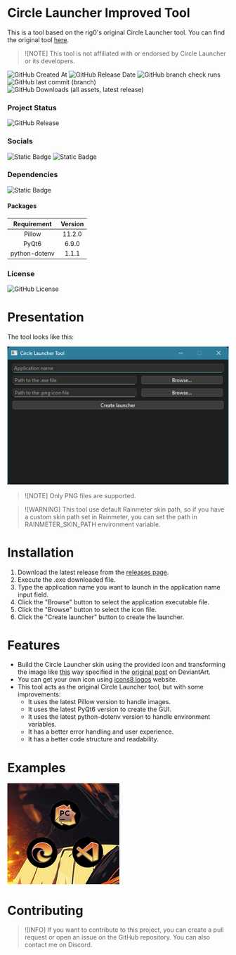 # Circle Launcher Improved Tool
This is a tool based on the rig0's original Circle Launcher tool.
You can find the original tool [here](https://github.com/rig0/Circle-Launcher-Tool).

> ![NOTE]
> This tool is not affiliated with or endorsed by Circle Launcher or its developers.


![GitHub Created At](https://img.shields.io/github/created-at/mortenezzo/circle-launcher-improved-tool)
![GitHub Release Date](https://img.shields.io/github/release-date/mortenezzo/circle-launcher-improved-tool)
![GitHub branch check runs](https://img.shields.io/github/check-runs/mortenezzo/circle-launcher-improved-tool/main)
![GitHub last commit (branch)](https://img.shields.io/github/last-commit/mortenezzo/circle-launcher-improved-tool/main)
![GitHub Downloads (all assets, latest release)](https://img.shields.io/github/downloads/mortenezzo/circle-launcher-improved-tool/latest/total)

### Project Status
![GitHub Release](https://img.shields.io/github/v/release/mortenezzo/circle-launcher-improved-tool?style=for-the-badge)

### Socials
![Static Badge](https://img.shields.io/badge/Discord-Mortenezzo-blue?style=for-the-badge&logo=discord&logoColor=white&link=https%3A%2F%2Fdiscord.com%2Fchannels%2F%40me%2Fmortenezzo)
![Static Badge](https://img.shields.io/badge/Github-Mortenezzo-blue?style=for-the-badge&logo=github&logoColor=white&link=https%3A%2F%2Fgithub.com%2Fmortenezzo)

### Dependencies
![Static Badge](https://img.shields.io/badge/python-3.11-blue?style=for-the-badge&logo=python&logoColor=white)

#### Packages
|  Requirement  | Version |
|:-------------:|:-------:|
|    Pillow     | 11.2.0  |
|     PyQt6     |  6.9.0  |
| python-dotenv |  1.1.1  |

### License
![GitHub License](https://img.shields.io/github/license/mortenezzo/circle-launcher-improved-tool?style=for-the-badge)

# Presentation
The tool looks like this:

![tool](/img/tool.png)

> ![NOTE]
> Only PNG files are supported.

> ![WARNING] 
> This tool use default Rainmeter skin path, so if you have a custom skin path set in Rainmeter, you can set
> the path in RAINMETER_SKIN_PATH environment variable.

# Installation
1. Download the latest release from the
[releases page](https://github.com/mortenezzo/circle-launcher-improved-tool/releases).
2. Execute the .exe downloaded file.
3. Type the application name you want to launch in the application name input field.
4. Click the "Browse" button to select the application executable file.
5. Click the "Browse" button to select the icon file.
6. Click the "Create launcher" button to create the launcher.

# Features
- Build the Circle Launcher skin using the provided icon and transforming the image like
[this](https://imgur.com/r7nDBLD) way specified in the
[original post](https://www.deviantart.com/lybrica/art/Circle-Launcher-2-11-03-Aug-2016-547475678) on DeviantArt.
- You can get your own icon using [icons8 logos](https://icons8.com/icons/set/logos) website.
- This tool acts as the original Circle Launcher tool, but with some improvements:
  - It uses the latest Pillow version to handle images.
  - It uses the latest PyQt6 version to create the GUI.
  - It uses the latest python-dotenv version to handle environment variables.
  - It has a better error handling and user experience.
  - It has a better code structure and readability.

# Examples

![examples](/img/examples.png)

# Contributing

> ![INFO]
> If you want to contribute to this project, you can create a pull request or open an issue on the GitHub repository.
> You can also contact me on Discord.
